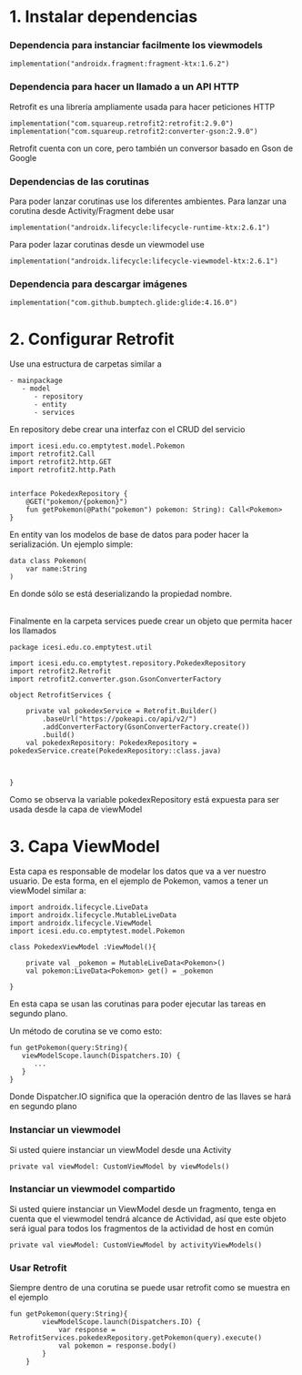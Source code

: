 
# 1. Instalar dependencias

### Dependencia para instanciar facilmente los viewmodels
```
implementation("androidx.fragment:fragment-ktx:1.6.2")
```
### Dependencia para hacer un llamado a un API HTTP
Retrofit es una librería ampliamente usada para hacer peticiones HTTP
```
implementation("com.squareup.retrofit2:retrofit:2.9.0")  
implementation("com.squareup.retrofit2:converter-gson:2.9.0")
```
Retrofit cuenta con un core, pero también un conversor basado en Gson de Google

### Dependencias de las corutinas
Para poder lanzar corutinas use los diferentes ambientes. Para lanzar una corutina desde Activity/Fragment debe usar
```
implementation("androidx.lifecycle:lifecycle-runtime-ktx:2.6.1")
```

Para poder lazar corutinas desde un viewmodel use
```
implementation("androidx.lifecycle:lifecycle-viewmodel-ktx:2.6.1")
```

### Dependencia para descargar imágenes
```
implementation("com.github.bumptech.glide:glide:4.16.0")
```



# 2. Configurar Retrofit
Use una estructura de carpetas similar a 
```
- mainpackage
   - model
      - repository
      - entity
      - services
```
En repository debe crear una interfaz con el CRUD del servicio
```
import icesi.edu.co.emptytest.model.Pokemon
import retrofit2.Call
import retrofit2.http.GET
import retrofit2.http.Path


interface PokedexRepository {
    @GET("pokemon/{pokemon}")
    fun getPokemon(@Path("pokemon") pokemon: String): Call<Pokemon>
}
```
En entity van los modelos de base de datos para poder hacer la serialización. Un ejemplo simple:
```
data class Pokemon(
    var name:String
)
```
En donde sólo se está deserializando la propiedad nombre.</br> </br>

Finalmente en la carpeta services puede crear un objeto que permita hacer los llamados
```
package icesi.edu.co.emptytest.util

import icesi.edu.co.emptytest.repository.PokedexRepository
import retrofit2.Retrofit
import retrofit2.converter.gson.GsonConverterFactory

object RetrofitServices {

    private val pokedexService = Retrofit.Builder()
        .baseUrl("https://pokeapi.co/api/v2/")
        .addConverterFactory(GsonConverterFactory.create())
        .build()
    val pokedexRepository: PokedexRepository = pokedexService.create(PokedexRepository::class.java)



}
```
Como se observa la variable pokedexRepository está expuesta para ser usada desde la capa de viewModel


# 3. Capa ViewModel
Esta capa es responsable de modelar los datos que va a ver nuestro usuario.
De esta forma, en el ejemplo de Pokemon, vamos a tener un viewModel similar a:
```
import androidx.lifecycle.LiveData
import androidx.lifecycle.MutableLiveData
import androidx.lifecycle.ViewModel
import icesi.edu.co.emptytest.model.Pokemon

class PokedexViewModel :ViewModel(){

    private val _pokemon = MutableLiveData<Pokemon>()
    val pokemon:LiveData<Pokemon> get() = _pokemon

}
```
En esta capa se usan las corutinas para poder ejecutar las tareas en segundo plano.

Un método de corutina se ve como esto:
```
fun getPokemon(query:String){
   viewModelScope.launch(Dispatchers.IO) {
      ...
   }
}
```
Donde Dispatcher.IO significa que la operación dentro de las llaves se hará en segundo plano


### Instanciar un viewmodel
Si usted quiere instanciar un viewModel desde una Activity
```
private val viewModel: CustomViewModel by viewModels()
```

### Instanciar un viewmodel compartido
Si usted quiere instanciar un ViewModel desde un fragmento, tenga en cuenta que el viewmodel tendrá alcance de Actividad, así que este objeto será igual para todos los fragmentos de la actividad de host en común
```
private val viewModel: CustomViewModel by activityViewModels()
```


### Usar Retrofit
Siempre dentro de una corutina se puede usar retrofit como se muestra en el ejemplo
```
fun getPokemon(query:String){
        viewModelScope.launch(Dispatchers.IO) {
            var response = RetrofitServices.pokedexRepository.getPokemon(query).execute()
            val pokemon = response.body()
        }
    }
```




